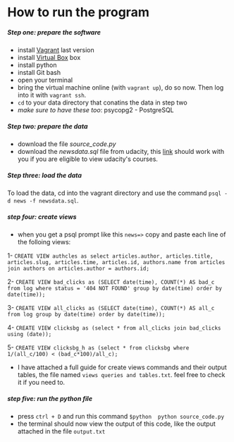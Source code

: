 # How to run the program

##### Step one: prepare the software
* install [Vagrant](https://www.vagrantup.com/) last version
* install [Virtual Box](https://www.virtualbox.org/) box
* install python
* install Git bash
* open your terminal
*  bring the virtual machine online (with `vagrant up`), do so now. Then log into it with `vagrant ssh`.
* `cd` to your data directory that conatins the data in step two
* *make sure to have these too*: psycopg2 - PostgreSQL
##### Step two: prepare the data
* download the file *source_code.py*
* download the *newsdata.sql* file from udacity, this [link](https://d17h27t6h515a5.cloudfront.net/topher/2016/August/57b5f748_newsdata/newsdata.zip) should work with you if you are eligible to view udacity's courses.
##### Step three: load the data
To load the data, cd into the vagrant directory and use the command `psql -d news -f newsdata.sql`.
##### step four: create views
* when you get a psql prompt like this `news=>` copy and paste each line of the folloing views:

1- `CREATE VIEW authcles as select articles.author, articles.title, articles.slug, articles.time, articles.id, authors.name from articles join authors on articles.author = authors.id;`

2- `CREATE VIEW bad_clicks as (SELECT date(time), COUNT(*) AS bad_c from log where status = '404 NOT FOUND' group by date(time) order by date(time));`

3- `CREATE VIEW all_clicks as (SELECT date(time), COUNT(*) AS all_c from log group by date(time) order by date(time));`

4- `CREATE VIEW clicksbg as (select * from all_clicks join bad_clicks using (date));`

5- `CREATE VIEW clicksbg_h as (select * from clicksbg where 1/(all_c/100) < (bad_c*100)/all_c);`

* I have attached a full guide for create views commands and their output tables, the file named `views queries and tables.txt`. feel free to check it if you need to.
##### step five: run the python file
* press `ctrl + D` and run this command `$python  python source_code.py`
* the terminal should now view the output of this code, like the output attached in the file `output.txt`
